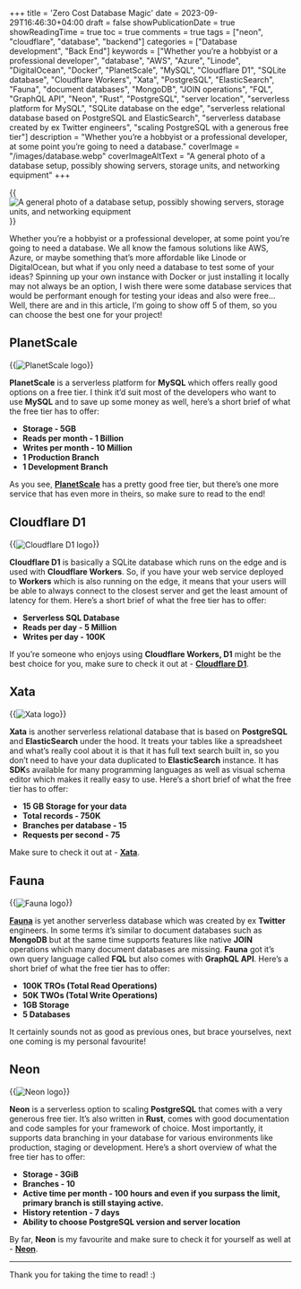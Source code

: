 +++
title = 'Zero Cost Database Magic'
date = 2023-09-29T16:46:30+04:00
draft = false
showPublicationDate = true
showReadingTime = true
toc = true
comments = true
tags = ["neon", "cloudflare", "database", "backend"]
categories = ["Database development", "Back End"]
keywords = ["Whether you’re a hobbyist or a professional developer", "database", "AWS", "Azure", "Linode", "DigitalOcean", "Docker", "PlanetScale", "MySQL", "Cloudflare D1", "SQLite database", "Cloudflare Workers", "Xata", "PostgreSQL", "ElasticSearch", "Fauna", "document databases", "MongoDB", "JOIN operations", "FQL", "GraphQL API", "Neon", "Rust", "PostgreSQL", "server location", "serverless platform for MySQL", "SQLite database on the edge", "serverless relational database based on PostgreSQL and ElasticSearch", "serverless database created by ex Twitter engineers", "scaling PostgreSQL with a generous free tier"]
description = "Whether you’re a hobbyist or a professional developer, at some point you’re going to need a database."
coverImage = "/images/database.webp"
coverImageAltText = "A general photo of a database setup, possibly showing servers, storage units, and networking equipment"
+++

{{<img src="/images/database.webp" align="center" alt="A general photo of a database setup, possibly showing servers, storage units, and networking equipment">}} <br>

Whether you’re a hobbyist or a professional developer, at some point you’re going to need a database. We all know the famous solutions like AWS, Azure, or maybe something that’s more affordable like Linode or DigitalOcean, but what if you only need a database to test some of your ideas? Spinning up your own instance with Docker or just installing it locally may not always be an option, I wish there were some database services that would be performant enough for testing your ideas and also were free… Well, there are and in this article, I’m going to show off 5 of them, so you can choose the best one for your project!

## PlanetScale

{{<img src="/images/planetscale.webp" align="center" alt="PlanetScale logo">}} <br>

**PlanetScale** is a serverless platform for **MySQL** which offers really good options on a free tier. I think it’d suit most of the developers who want to use **MySQL** and to save up some money as well, here’s a short brief of what the free tier has to offer:

- **Storage - 5GB**
- **Reads per month - 1 Billion**
- **Writes per month - 10 Million**
- **1 Production Branch**
- **1 Development Branch**

As you see, [**PlanetScale**](https://planetscale.com/) has a pretty good free tier, but there’s one more service that has even more in theirs, so make sure to read to the end!

## Cloudflare D1

{{<img src="/images/cloudflare_d1.webp" align="center" alt="Cloudflare D1 logo">}} <br>

**Cloudflare D1** is basically a SQLite database which runs on the edge and is used with **Cloudflare Workers**. So, if you have your web service deployed to **Workers** which is also running on the edge, it means that your users will be able to always connect to the closest server and get the least amount of latency for them. Here’s a short brief of what the free tier has to offer:

- **Serverless SQL Database**
- **Reads per day - 5 Million**
- **Writes per day - 100K**

If you’re someone who enjoys using **Cloudflare Workers, D1** might be the best choice for you, make sure to check it out at - **[Cloudflare D1](https://developers.cloudflare.com/d1/)**.

## Xata

{{<img src="/images/xata.webp" align="center" alt="Xata logo">}} <br>

**Xata** is another serverless relational database that is based on **PostgreSQL** and **ElasticSearch** under the hood. It treats your tables like a spreadsheet and what’s really cool about it is that it has full text search built in, so you don’t need to have your data duplicated to **ElasticSearch** instance. It has **SDK**s available for many programming languages as well as visual schema editor which makes it really easy to use. Here’s a short brief of what the free tier has to offer:

- **15 GB Storage for your data**
- **Total records - 750K**
- **Branches per database - 15**
- **Requests per second - 75**

Make sure to check it out at - [**Xata**](https://xata.io/).

## Fauna

{{<img src="/images/fauna.webp" align="center" alt="Fauna logo">}}

[**Fauna**](https://fauna.com/) is yet another serverless database which was created by ex **Twitter** engineers. In some terms it’s similar to document databases such as **MongoDB** but at the same time supports features like native **JOIN** operations which many document databases are missing. **Fauna** got it’s own query language called **FQL** but also comes with **GraphQL API**. Here’s a short brief of what the free tier has to offer:

- **100K TROs (Total Read Operations)**
- **50K TWOs (Total Write Operations)**
- **1GB Storage**
- **5 Databases**

It certainly sounds not as good as previous ones, but brace yourselves, next one coming is my personal favourite!

## Neon

{{<img src="/images/neon.webp" align="center" alt="Neon logo">}}

**Neon** is a serverless option to scaling **PostgreSQL** that comes with a very generous free tier. It’s also written in **Rust**, comes with good documentation and code samples for your framework of choice. Most importantly, it supports data branching in your database for various environments like production, staging or development. Here’s a short overview of what the free tier has to offer:

- **Storage - 3GiB**
- **Branches - 10**
- **Active time per month - 100 hours and even if you surpass the limit, primary branch is still staying active.**
- **History retention - 7 days**
- **Ability to choose PostgreSQL version and server location**

By far, **Neon** is my favourite and make sure to check it for yourself as well at - [**Neon**](https://neon.tech/).

<hr class="border-gray-300 dark:border-gray-600 my-4">

Thank you for taking the time to read! :)
